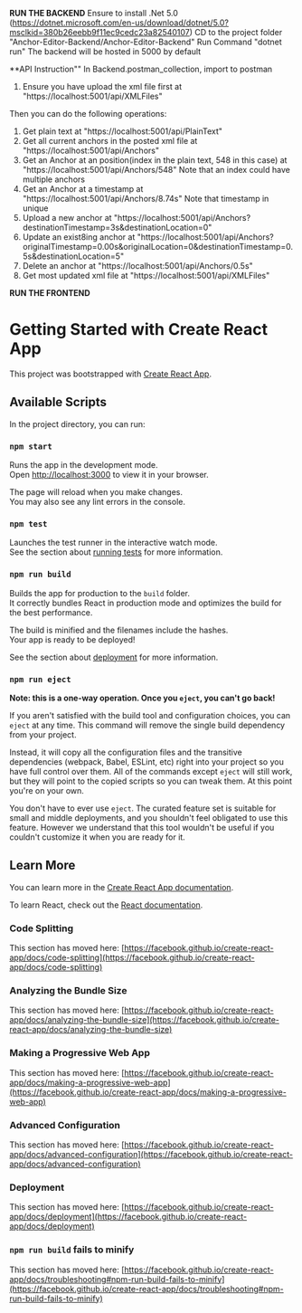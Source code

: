**RUN THE BACKEND**
Ensure to install .Net 5.0 (https://dotnet.microsoft.com/en-us/download/dotnet/5.0?msclkid=380b26eebb9f11ec9cedc23a82540107)
CD to the project folder "Anchor-Editor-Backend/Anchor-Editor-Backend"
Run Command "dotnet run"
The backend will be hosted in 5000 by default


**API Instruction""
In Backend.postman_collection, import to postman

1. Ensure you have upload the xml file first at "https://localhost:5001/api/XMLFiles"

Then you can do the following operations:
1. Get plain text at "https://localhost:5001/api/PlainText"
2. Get all current anchors in the posted xml file at "https://localhost:5001/api/Anchors"
3. Get an Anchor at an position(index in the plain text, 548 in this case) at "https://localhost:5001/api/Anchors/548"
	Note that an index could have multiple anchors
4. Get an Anchor at a timestamp at "https://localhost:5001/api/Anchors/8.74s"
	Note that timestamp in unique
5. Upload a new anchor at "https://localhost:5001/api/Anchors?destinationTimestamp=3s&destinationLocation=0"
6. Update an exist8ing anchor at "https://localhost:5001/api/Anchors?originalTimestamp=0.00s&originalLocation=0&destinationTimestamp=0.5s&destinationLocation=5"
6. Delete an anchor at "https://localhost:5001/api/Anchors/0.5s"
7. Get most updated xml file at "https://localhost:5001/api/XMLFiles"


**RUN THE FRONTEND**
# Getting Started with Create React App

This project was bootstrapped with [Create React App](https://github.com/facebook/create-react-app).

## Available Scripts

In the project directory, you can run:

### `npm start`

Runs the app in the development mode.\
Open [http://localhost:3000](http://localhost:3000) to view it in your browser.

The page will reload when you make changes.\
You may also see any lint errors in the console.

### `npm test`

Launches the test runner in the interactive watch mode.\
See the section about [running tests](https://facebook.github.io/create-react-app/docs/running-tests) for more information.

### `npm run build`

Builds the app for production to the `build` folder.\
It correctly bundles React in production mode and optimizes the build for the best performance.

The build is minified and the filenames include the hashes.\
Your app is ready to be deployed!

See the section about [deployment](https://facebook.github.io/create-react-app/docs/deployment) for more information.

### `npm run eject`

**Note: this is a one-way operation. Once you `eject`, you can't go back!**

If you aren't satisfied with the build tool and configuration choices, you can `eject` at any time. This command will remove the single build dependency from your project.

Instead, it will copy all the configuration files and the transitive dependencies (webpack, Babel, ESLint, etc) right into your project so you have full control over them. All of the commands except `eject` will still work, but they will point to the copied scripts so you can tweak them. At this point you're on your own.

You don't have to ever use `eject`. The curated feature set is suitable for small and middle deployments, and you shouldn't feel obligated to use this feature. However we understand that this tool wouldn't be useful if you couldn't customize it when you are ready for it.

## Learn More

You can learn more in the [Create React App documentation](https://facebook.github.io/create-react-app/docs/getting-started).

To learn React, check out the [React documentation](https://reactjs.org/).

### Code Splitting

This section has moved here: [https://facebook.github.io/create-react-app/docs/code-splitting](https://facebook.github.io/create-react-app/docs/code-splitting)

### Analyzing the Bundle Size

This section has moved here: [https://facebook.github.io/create-react-app/docs/analyzing-the-bundle-size](https://facebook.github.io/create-react-app/docs/analyzing-the-bundle-size)

### Making a Progressive Web App

This section has moved here: [https://facebook.github.io/create-react-app/docs/making-a-progressive-web-app](https://facebook.github.io/create-react-app/docs/making-a-progressive-web-app)

### Advanced Configuration

This section has moved here: [https://facebook.github.io/create-react-app/docs/advanced-configuration](https://facebook.github.io/create-react-app/docs/advanced-configuration)

### Deployment

This section has moved here: [https://facebook.github.io/create-react-app/docs/deployment](https://facebook.github.io/create-react-app/docs/deployment)

### `npm run build` fails to minify

This section has moved here: [https://facebook.github.io/create-react-app/docs/troubleshooting#npm-run-build-fails-to-minify](https://facebook.github.io/create-react-app/docs/troubleshooting#npm-run-build-fails-to-minify)
